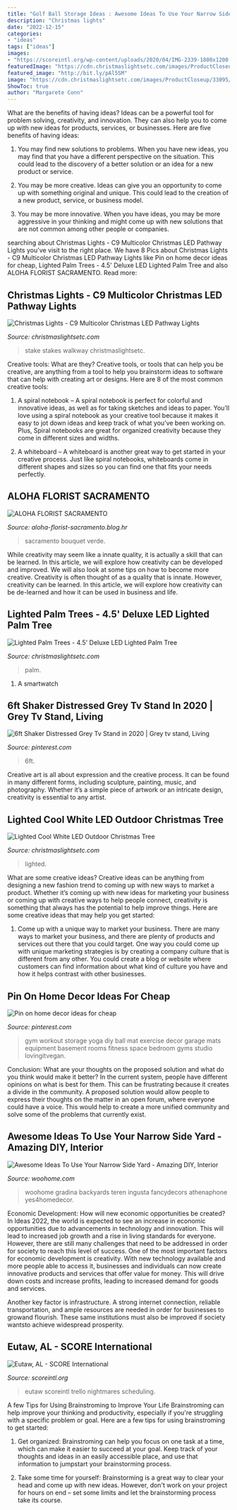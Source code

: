 ```yaml
---
title: "Golf Ball Storage Ideas : Awesome Ideas To Use Your Narrow Side Yard"
description: "Christmas lights"
date: "2022-12-15"
categories:
- "ideas"
tags: ["ideas"]
images:
- "https://scoreintl.org/wp-content/uploads/2020/04/IMG-2339-1800x1200.jpg"
featuredImage: "https://cdn.christmaslightsetc.com/images/ProductCloseup/33095/C9-LED-Multicolor-Pathway-Lights-1196.jpg"
featured_image: "http://bit.ly/pAl5SM"
image: "https://cdn.christmaslightsetc.com/images/ProductCloseup/33095/C9-LED-Multicolor-Pathway-Lights-1196.jpg"
ShowToc: true
author: "Margarete Conn"
---
```



What are the benefits of having ideas?
Ideas can be a powerful tool for problem solving, creativity, and innovation. They can also help you to come up with new ideas for products, services, or businesses. Here are five benefits of having ideas:
1. You may find new solutions to problems. When you have new ideas, you may find that you have a different perspective on the situation. This could lead to the discovery of a better solution or an idea for a new product or service.

2. You may be more creative. Ideas can give you an opportunity to come up with something original and unique. This could lead to the creation of a new product, service, or business model.

3. You may be more innovative. When you have ideas, you may be more aggressive in your thinking and might come up with new solutions that are not common among other people or companies.

	

		
searching about Christmas Lights - C9 Multicolor Christmas LED Pathway Lights you've visit to the right place. We have 8 Pics about Christmas Lights - C9 Multicolor Christmas LED Pathway Lights like Pin on home decor ideas for cheap, Lighted Palm Trees - 4.5&#039; Deluxe LED Lighted Palm Tree and also ALOHA FLORIST SACRAMENTO. Read more:
		
    
## Christmas Lights - C9 Multicolor Christmas LED Pathway Lights

<img loading=lazy src="https://cdn.christmaslightsetc.com/images/ProductCloseup/33095/C9-LED-Multicolor-Pathway-Lights-1196.jpg" onerror="this.onerror=null;this.src='https://tse3.mm.bing.net/th?id=OIP.5eihtMWv7u_Z1FFXwOzy4QHaHa&amp;pid=15.1';" alt="Christmas Lights - C9 Multicolor Christmas LED Pathway Lights">

_Source: christmaslightsetc.com_

>stake stakes walkway christmaslightsetc. 

	

Creative tools: What are they?
Creative tools, or tools that can help you be creative, are anything from a tool to help you brainstorm ideas to software that can help with creating art or designs. Here are 8 of the most common creative tools:
1. A spiral notebook – A spiral notebook is perfect for colorful and innovative ideas, as well as for taking sketches and ideas to paper. You’ll love using a spiral notebook as your creative tool because it makes it easy to jot down ideas and keep track of what you’ve been working on. Plus, Spiral notebooks are great for organized creativity because they come in different sizes and widths.

2. A whiteboard – A whiteboard is another great way to get started in your creative process. Just like spiral notebooks, whiteboards come in different shapes and sizes so you can find one that fits your needs perfectly.

    
## ALOHA FLORIST SACRAMENTO

<img loading=lazy src="http://bit.ly/pAl5SM" onerror="this.onerror=null;this.src='https://tse3.mm.bing.net/th?id=OIP.lycazRfQW6FxEP2T95zNpQHaE8&amp;pid=15.1';" alt="ALOHA FLORIST SACRAMENTO">

_Source: aloha-florist-sacramento.blog.hr_

>sacramento bouquet verde. 

	

While creativity may seem like a innate quality, it is actually a skill that can be learned. In this article, we will explore how creativity can be developed and improved. We will also look at some tips on how to become more creative.
Creativity is often thought of as a quality that is innate. However, creativity can be learned. In this article, we will explore how creativity can be de-learned and how it can be used in business and life.

    
## Lighted Palm Trees - 4.5&#039; Deluxe LED Lighted Palm Tree

<img loading=lazy src="https://cdn.christmaslightsetc.com/images/ProductCloseup/30458/outdoor-led-deluxe-palm-trees-amber-0314-a.jpg" onerror="this.onerror=null;this.src='https://tse4.mm.bing.net/th?id=OIP.VaTOblbSkabSwm0AAtE5fQHaHa&amp;pid=15.1';" alt="Lighted Palm Trees - 4.5&#039; Deluxe LED Lighted Palm Tree">

_Source: christmaslightsetc.com_

>palm. 

	

1. A smartwatch

    
## 6ft Shaker Distressed Grey Tv Stand In 2020 | Grey Tv Stand, Living

<img loading=lazy src="https://i.pinimg.com/736x/3d/3b/1e/3d3b1e5afea724e27ad4b41f023cecfd.jpg" onerror="this.onerror=null;this.src='https://tse4.mm.bing.net/th?id=OIP.2pccnDshH-oxyBvT1SKUJAHaFo&amp;pid=15.1';" alt="6ft Shaker Distressed Grey Tv Stand in 2020 | Grey tv stand, Living">

_Source: pinterest.com_

>6ft. 

	

Creative art is all about expression and the creative process. It can be found in many different forms, including sculpture, painting, music, and photography. Whether it’s a simple piece of artwork or an intricate design, creativity is essential to any artist.

    
## Lighted Cool White LED Outdoor Christmas Tree

<img loading=lazy src="https://cdn.christmaslightsetc.com/images/ProductCloseup/38884/LED-5MM-Cool-White-Fold-Flat-Tree-8935.jpg" onerror="this.onerror=null;this.src='https://tse2.mm.bing.net/th?id=OIP.vOKwvqdke3BOdX40HIL3KQHaHa&amp;pid=15.1';" alt="Lighted Cool White LED Outdoor Christmas Tree">

_Source: christmaslightsetc.com_

>lighted. 

	

What are some creative ideas?
Creative ideas can be anything from designing a new fashion trend to coming up with new ways to market a product. Whether it’s coming up with new ideas for marketing your business or coming up with creative ways to help people connect, creativity is something that always has the potential to help improve things. Here are some creative ideas that may help you get started: 
1. Come up with a unique way to market your business. There are many ways to market your business, and there are plenty of products and services out there that you could target. One way you could come up with unique marketing strategies is by creating a company culture that is different from any other. You could create a blog or website where customers can find information about what kind of culture you have and how it helps contrast with other businesses.

    
## Pin On Home Decor Ideas For Cheap

<img loading=lazy src="https://i.pinimg.com/736x/e3/56/c0/e356c0a231a3974552fc04780f5cec85.jpg" onerror="this.onerror=null;this.src='https://tse3.mm.bing.net/th?id=OIP.yFNn4XWAN0VD8Y12AC9zTgHaJ3&amp;pid=15.1';" alt="Pin on home decor ideas for cheap">

_Source: pinterest.com_

>gym workout storage yoga diy ball mat exercise decor garage mats equipment basement rooms fitness space bedroom gyms studio lovingitvegan. 

	

Conclusion: What are your thoughts on the proposed solution and what do you think would make it better?
In the current system, people have different opinions on what is best for them. This can be frustrating because it creates a divide in the community. A proposed solution would allow people to express their thoughts on the matter in an open forum, where everyone could have a voice. This would help to create a more unified community and solve some of the problems that currently exist.

    
## Awesome Ideas To Use Your Narrow Side Yard - Amazing DIY, Interior

<img loading=lazy src="https://www.woohome.com/wp-content/uploads/2016/06/how-to-use-a-narrow-side-yard-woohome-8_3.jpg" onerror="this.onerror=null;this.src='https://tse2.mm.bing.net/th?id=OIP.khK-bgkTEgClfzusgW2JqAHaRH&amp;pid=15.1';" alt="Awesome Ideas To Use Your Narrow Side Yard - Amazing DIY, Interior">

_Source: woohome.com_

>woohome gradina backyards teren ingusta fancydecors athenaphone yes4homedecor. 

	

Economic Development: How will new economic opportunities be created?
In Ideas 2022, the world is expected to see an increase in economic opportunities due to advancements in technology and innovation. This will lead to increased job growth and a rise in living standards for everyone. However, there are still many challenges that need to be addressed in order for society to reach this level of success. 
One of the most important factors for economic development is creativity. With new technology available and more people able to access it, businesses and individuals can now create innovative products and services that offer value for money. This will drive down costs and increase profits, leading to increased demand for goods and services.

Another key factor is infrastructure. A strong internet connection, reliable transportation, and ample resources are needed in order for businesses to growand flourish. These same institutions must also be improved if society wantsto achieve widespread prosperity.

    
## Eutaw, AL - SCORE International

<img loading=lazy src="https://scoreintl.org/wp-content/uploads/2020/04/IMG-2339-1800x1200.jpg" onerror="this.onerror=null;this.src='https://tse3.mm.bing.net/th?id=OIP.lB_x3d4y3kGr4S4oITbYOAHaE8&amp;pid=15.1';" alt="Eutaw, AL - SCORE International">

_Source: scoreintl.org_

>eutaw scoreintl trello nightmares scheduling. 

	

A few Tips for Using Brainstroming to Improve Your Life
Brainstroming can help improve your thinking and productivity, especially if you're struggling with a specific problem or goal. Here are a few tips for using brainstroming to get started: 
1. Get organized: Brainstroming can help you focus on one task at a time, which can make it easier to succeed at your goal. Keep track of your thoughts and ideas in an easily accessible place, and use that information to jumpstart your brainstorming process. 

2. Take some time for yourself: Brainstorming is a great way to clear your head and come up with new ideas. However, don't work on your project for hours on end – set some limits and let the brainstorming process take its course. 


